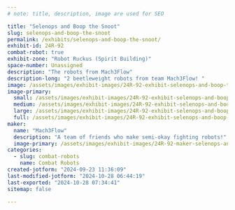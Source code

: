 ```yaml
---
# note: title, description, image are used for SEO

title: "Selenops and Boop the Snoot"
slug: selenops-and-boop-the-snoot
permalink: /exhibits/selenops-and-boop-the-snoot/
exhibit-id: 24R-92
combat-robot: true
exhibit-zone: "Robot Ruckus (Spirit Building)"
space-number: Unassigned
description: "The robots from Mach3Flow"
description-long: "2 beetleweight robots from team Mach3Flow! "
image: /assets/images/exhibit-images/24R-92-exhibit-selenops-and-boop-the-snoot-43-img-5946-2129-large.jpeg
image-primary: 
  small: /assets/images/exhibit-images/24R-92-exhibit-selenops-and-boop-the-snoot-43-img-5946-2129-small.jpeg
  medium: /assets/images/exhibit-images/24R-92-exhibit-selenops-and-boop-the-snoot-43-img-5946-2129-medium.jpeg
  large: /assets/images/exhibit-images/24R-92-exhibit-selenops-and-boop-the-snoot-43-img-5946-2129-large.jpeg
  full: /assets/images/exhibit-images/24R-92-exhibit-selenops-and-boop-the-snoot-43-img-5946-2129-full.jpeg
maker: 
  name: "Mach3Flow"
  description: "A team of friends who make semi-okay fighting robots!"
  image-primary: /assets/images/exhibit-images/24R-92-maker-selenops-and-boop-the-snoot-img-5946-medium.jpeg
categories: 
  - slug: combat-robots
    name: Combat Robots
created-jotform: "2024-09-23 11:36:09"
last-modified-jotform: "2024-10-28 06:44:19"
last-exported: "2024-10-28 07:34:41"
sitemap: false

---
```

